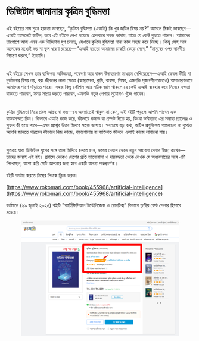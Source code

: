 # ডিজিটাল জামানায় কৃত্রিম বুদ্ধিমত্তা



এই বইয়ের নাম শুনে হয়তো ভাবছেন, “কৃত্রিম বুদ্ধিমত্তা (এআই) কি খুব জটিল বিষয় নয়?” আসলে ঠিকই ভাবছেন—এআই আসলেই জটিল, তবে এই বইকে লেখা হয়েছে একেবারে সহজ ভাষায়, যাতে যে কেউ বুঝতে পারেন। আমাদের চারপাশে আজ এমন এক ডিজিটাল যুগ চলছে, যেখানে কৃত্রিম বুদ্ধিমত্তা নানা কাজ সহজ করে দিচ্ছে। কিন্তু সেই সঙ্গে অনেকের মধ্যেই ভয় বা ভুল ধারণা রয়েছে—“এআই হয়তো আমাদের চাকরি কেড়ে নেবে,” “মানুষের ওপর দানবীয় নিয়ন্ত্রণ করবে,” ইত্যাদি।

\
এই বইতে লেখক তার ব্যক্তিগত অভিজ্ঞতা, গবেষণা আর বাস্তব উদাহরণের মাধ্যমে দেখিয়েছেন—এআই কেবল ভীতি বা দুর্ভাবনার বিষয় নয়, বরং জীবনের নানা ক্ষেত্রে (স্বাস্থ্যসেবা, কৃষি, ব্যবসা, শিক্ষা, এমনকি সৃজনশীলতাতেও) অসাধারণভাবে আমাদের পাশে দাঁড়াতে পারে। সহজ কিছু কৌশল আর সঠিক জ্ঞান থাকলে যে কেউ এআই ব্যবহার করে নিজের দক্ষতা বাড়াতে পারবেন, সময় সাশ্রয় করতে পারবেন, এমনকি নতুন পেশার সুযোগও খুঁজে পাবেন।

\
কৃত্রিম বুদ্ধিমত্তা নিয়ে প্রবল আগ্রহ বা ভয়—যে অবস্থাতেই থাকুন না কেন, এই বইটি পড়লে আপনি পাবেন এক বাস্তবসম্মত চিত্র। কিভাবে এআই কাজ করে, কীভাবে কমান্ড বা প্রম্পট দিতে হয়, কিংবা ভবিষ্যতে এর সম্ভাব্য চ্যালেঞ্জ ও সুফল কী হতে পারে—এসব প্রশ্নের উত্তর মিলবে সহজ ভাষায়। সবচেয়ে বড় কথা, জটিল প্রযুক্তিগত আলোচনা না বুঝেও আপনি জানতে পারবেন কীভাবে নিজ কাজে, পড়াশোনায় বা ব্যক্তিগত জীবনে এআই কাজে লাগানো যায়।

\
সুতরাং যারা ডিজিটাল যুগের সঙ্গে তাল মিলিয়ে চলতে চান, ভয়ের দেয়াল ভেঙে নতুন সম্ভাবনা দেখার ইচ্ছা রাখেন—তাদের জন্যই এই বই। প্রবাসে থেকেও দেশের প্রতি ভালোবাসা ও দায়বদ্ধতা থেকে লেখক যে অধ্যবসায়ের সঙ্গে এটি লিখেছেন, আশা করি সেটি আপনার জন্য হবে একটি অনন্য পথপ্রদর্শক।



বইটি অর্ডার করতে নিম্নের লিংকে ক্লিক করুন।&#x20;



[https://www.rokomari.com/book/455968/artificial-intelligence](https://www.rokomari.com/book/455968/artificial-intelligence)



বর্তমানে (২৯ জুলাই ২০২৫) বইটি "আর্টিফিসিয়াল ইন্টেলিজেন্স ও রোবটিক্স" বিভাগে তৃতীয় বেস্ট সেলার হিসাবে রয়েছে।&#x20;

<figure><img src="../.gitbook/assets/image.png" alt=""><figcaption></figcaption></figure>
